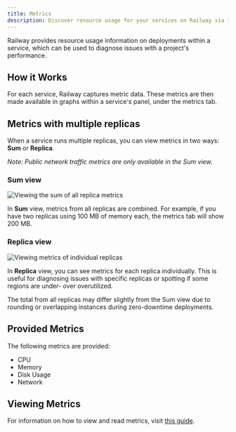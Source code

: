 ```yaml
---
title: Metrics
description: Discover resource usage for your services on Railway via the Metrics tab.
---
```


Railway provides resource usage information on deployments within a service, which can be used to diagnose issues with a project's performance.

## How it Works

For each service, Railway captures metric data. These metrics are then made available in graphs within a service's panel, under the metrics tab.

## Metrics with multiple replicas

When a service runs multiple replicas, you can view metrics in two ways: **Sum** or **Replica**.

_Note: Public network traffic metrics are only available in the Sum view._

### Sum view

![Viewing the sum of all replica metrics](https://res.cloudinary.com/railway/image/upload/v1758559063/docs/metrics-sum_tvdwlc.png)

In **Sum** view, metrics from all replicas are combined. For example, if you have two replicas using 100 MB of memory each, the metrics tab will show 200 MB.

### Replica view

![Viewing metrics of individual replicas](https://res.cloudinary.com/railway/image/upload/v1758559063/docs/metrics-per-replica_skc17b.png)

In **Replica** view, you can see metrics for each replica individually. This is useful for diagnosing issues with specific replicas or spotting if some regions are under- over overutilized.

The total from all replicas may differ slightly from the Sum view due to rounding or overlapping instances during zero-downtime deployments.

## Provided Metrics

The following metrics are provided:

- CPU
- Memory
- Disk Usage
- Network

## Viewing Metrics

For information on how to view and read metrics, visit [this guide](/guides/metrics).
